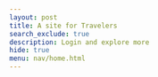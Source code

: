 ```yaml
---
layout: post
title: A site for Travelers
search_exclude: true
description: Login and explore more
hide: true
menu: nav/home.html
---
```


